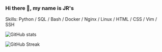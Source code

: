 ### Hi there 👋, my name is JR's


Skills: Python / SQL / Bash / Docker / Nginx / Linux / HTML / CSS / Vim / SSH

 

![GitHub stats](https://github-readme-stats.vercel.app/api?username=taquero-programador&show_icons=true&theme=github_dark)  

![GitHub Streak](https://streak-stats.demolab.com?user=taquero-programador&theme=github-dark&date_format=M%20j%5B%2C%20Y%5D)
